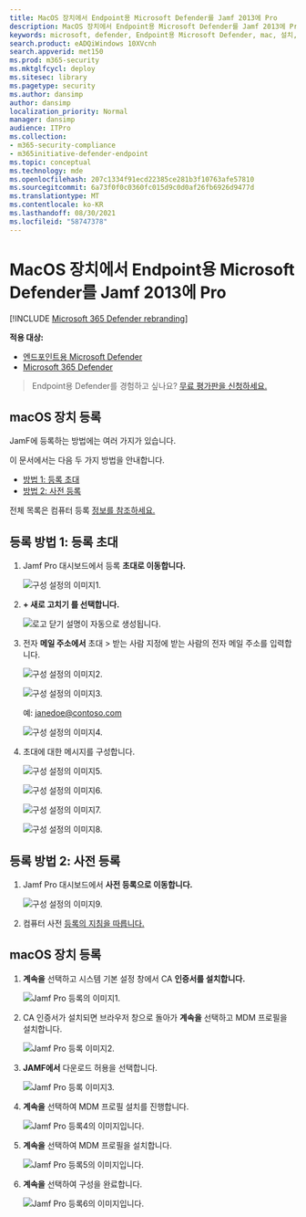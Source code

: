 ```yaml
---
title: MacOS 장치에서 Endpoint용 Microsoft Defender를 Jamf 2013에 Pro
description: MacOS 장치에서 Endpoint용 Microsoft Defender를 Jamf 2013에 Pro
keywords: microsoft, defender, Endpoint용 Microsoft Defender, mac, 설치, 배포, 제거, intune, jamfpro, macos, catalina, mojave, high sierra
search.product: eADQiWindows 10XVcnh
search.appverid: met150
ms.prod: m365-security
ms.mktglfcycl: deploy
ms.sitesec: library
ms.pagetype: security
ms.author: dansimp
author: dansimp
localization_priority: Normal
manager: dansimp
audience: ITPro
ms.collection:
- m365-security-compliance
- m365initiative-defender-endpoint
ms.topic: conceptual
ms.technology: mde
ms.openlocfilehash: 207c1334f91ecd22385ce281b3f10763afe57810
ms.sourcegitcommit: 6a73f0f0c0360fc015d9c0d0af26fb6926d9477d
ms.translationtype: MT
ms.contentlocale: ko-KR
ms.lasthandoff: 08/30/2021
ms.locfileid: "58747378"
---
```

# <a name="enroll-microsoft-defender-for-endpoint-on-macos-devices-into-jamf-pro"></a>MacOS 장치에서 Endpoint용 Microsoft Defender를 Jamf 2013에 Pro

[!INCLUDE [Microsoft 365 Defender rebranding](../../includes/microsoft-defender.md)]


**적용 대상:**
- [엔드포인트용 Microsoft Defender](https://go.microsoft.com/fwlink/p/?linkid=2154037)
- [Microsoft 365 Defender](https://go.microsoft.com/fwlink/?linkid=2118804)

> Endpoint용 Defender를 경험하고 싶나요? [무료 평가판을 신청하세요.](https://signup.microsoft.com/create-account/signup?products=7f379fee-c4f9-4278-b0a1-e4c8c2fcdf7e&ru=https://aka.ms/MDEp2OpenTrial?ocid=docs-wdatp-investigateip-abovefoldlink)

## <a name="enroll-macos-devices"></a>macOS 장치 등록

JamF에 등록하는 방법에는 여러 가지가 있습니다.

이 문서에서는 다음 두 가지 방법을 안내합니다.

- [방법 1: 등록 초대](#enrollment-method-1-enrollment-invitations)
- [방법 2: 사전 등록](#enrollment-method-2-prestage-enrollments)

전체 목록은 컴퓨터 등록 [정보를 참조하세요.](https://docs.jamf.com/9.9/casper-suite/administrator-guide/About_Computer_Enrollment.html)

## <a name="enrollment-method-1-enrollment-invitations"></a>등록 방법 1: 등록 초대

1. Jamf Pro 대시보드에서 등록 **초대로 이동합니다.**

    ![구성 설정의 이미지1.](images/a347307458d6a9bbfa88df7dbe15398f.png)

2. **+ 새로 고치기 를 선택합니다.**

    ![로고 닫기 설명이 자동으로 생성됩니다.](images/b6c7ad56d50f497c38fc14c1e315456c.png)

3. 전자 **메일 주소에서** 초대 > 받는  사람 지정에 받는 사람의 전자 메일 주소를 입력합니다.

    ![구성 설정의 이미지2.](images/718b9d609f9f77c8b13ba88c4c0abe5d.png)

    ![구성 설정의 이미지3.](images/ae3597247b6bc7c5347cf56ab1e820c0.png)

    예: janedoe@contoso.com

    ![구성 설정의 이미지4.](images/4922c0fcdde4c7f73242b13bf5e35c19.png)

4. 초대에 대한 메시지를 구성합니다.

    ![구성 설정의 이미지5.](images/ce580aec080512d44a37ff8e82e5c2ac.png)

    ![구성 설정의 이미지6.](images/5856b765a6ce677caacb130ca36b1a62.png)

    ![구성 설정의 이미지7.](images/3ced5383a6be788486d89d407d042f28.png)

    ![구성 설정의 이미지8.](images/54be9c6ed5b24cebe628dc3cd9ca4089.png)

## <a name="enrollment-method-2-prestage-enrollments"></a>등록 방법 2: 사전 등록

1. Jamf Pro 대시보드에서 **사전 등록으로 이동합니다.**

    ![구성 설정의 이미지9.](images/6fd0cb2bbb0e60a623829c91fd0826ab.png)

2. 컴퓨터 사전 [등록의 지침을 따릅니다.](https://docs.jamf.com/9.9/casper-suite/administrator-guide/Computer_PreStage_Enrollments.html)

## <a name="enroll-macos-device"></a>macOS 장치 등록

1. **계속을** 선택하고 시스템 기본 설정 창에서 CA **인증서를 설치합니다.**

    ![Jamf Pro 등록의 이미지1.](images/jamfpro-ca-certificate.png)

2. CA 인증서가 설치되면 브라우저 창으로 돌아가 **계속을** 선택하고 MDM 프로필을 설치합니다.

    ![Jamf Pro 등록 이미지2.](images/jamfpro-install-mdm-profile.png)

3. **JAMF에서** 다운로드 허용을 선택합니다.

    ![Jamf Pro 등록 이미지3.](images/jamfpro-download.png)

4. **계속을** 선택하여 MDM 프로필 설치를 진행합니다.

    ![Jamf Pro 등록4의 이미지입니다.](images/jamfpro-install-mdm.png)

5. **계속을** 선택하여 MDM 프로필을 설치합니다.

    ![Jamf Pro 등록5의 이미지입니다.](images/jamfpro-mdm-unverified.png)

6. **계속을** 선택하여 구성을 완료합니다.

    ![Jamf Pro 등록6의 이미지입니다.](images/jamfpro-mdm-profile.png)
